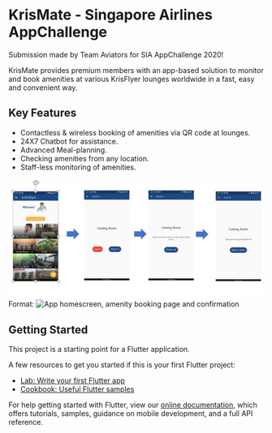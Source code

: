 # KrisMate - Singapore Airlines AppChallenge

Submission made by Team Aviators for SIA AppChallenge 2020!

KrisMate provides premium members with an app-based solution to monitor and book amenities at various KrisFlyer lounges worldwide in a fast, easy and convenient way.

## Key Features
- Contactless & wireless booking of amenities via QR code at lounges.
- 24X7 Chatbot for assistance.
- Advanced Meal-planning.
- Checking amenities from any location.
- Staff-less monitoring of amenities.

![Booking Flow](/images/booking.JPG)
Format: ![App homescreen, amenity booking page and confirmation]()

## Getting Started

This project is a starting point for a Flutter application.

A few resources to get you started if this is your first Flutter project:

- [Lab: Write your first Flutter app](https://flutter.dev/docs/get-started/codelab)
- [Cookbook: Useful Flutter samples](https://flutter.dev/docs/cookbook)

For help getting started with Flutter, view our
[online documentation](https://flutter.dev/docs), which offers tutorials,
samples, guidance on mobile development, and a full API reference.
